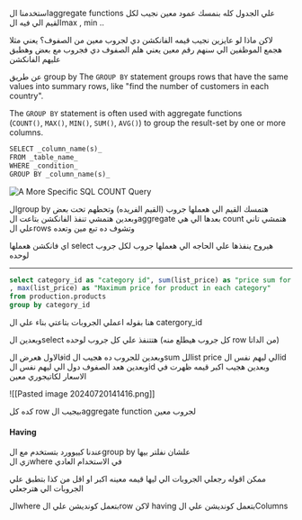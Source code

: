 استخدمنا الaggregate functions علي الجدول كله
بنمسك عمود معين نجيب لكل القيم الي فيه الmax , min ..

لاكن ماذا لو عايزين نجيب قيمه الفانكشن دي لجروب معين من الصفوف؟
يعني مثلا هجمع الموظفين الي سنهم رقم معين 
يعني هلم الصفوف دي فجروب مع بعض 
وهطبق عليهم الفانكشن 

عن طريق group by
The `GROUP BY` statement groups rows that have the same values into summary rows, like "find the number of customers in each country".

The `GROUP BY` statement is often used with aggregate functions (`COUNT()`, `MAX()`, `MIN()`, `SUM()`, `AVG()`) to group the result-set by one or more columns.


```sql
SELECT _column_name(s)_  
FROM _table_name_  
WHERE _condition_  
GROUP BY _column_name(s)_
```

![A More Specific SQL COUNT Query](https://dataschool.com/assets/images/how-to-teach-people-sql/aggregations/aggregations_4.gif)

الgroup by هتمسك القيم الي هعملها جروب (القيم الفريده) وتحطهم تحت بعض
وبعدين هتمشي تنفذ الفانكشن بتاعت الaggregate بعدها الي هي count
هتمشي تاني علي الrows وتشوف ده تبع مين وتعده

اي فانكشن هعملها select هيروح ينفذها علي الحاجه الي هعملها جروب
لكل جروب لوحده


---
```sql
select category_id as "category id", sum(list_price) as "price sum for each category" , count(*)
, max(list_price) as "Maximum price for product in each category"
from production.products 
group by category_id
```
هنا بقوله اعملي الجروبات بتاعتي بناء علي ال catergory_id

وبعدين الselect هتتنفذ علي كل جروب لوحده (كل جروب هيطلع منه row من الداتا) 

فالاول هعرض الid 
وبعدين للجروب ده هجيب الsum للlist price الي ليهم نفس الid 
وبعدين هعد الصفوف دول الي ليهم نفس الid وبعدين هجيب اكبر قيمه ظهرت في الاسعار لكاتيجوري معين 

![[Pasted image 20240720141416.png]]

كده كل row بيجيب الaggregate function لجروب معين 




#### Having
عندنا كييوورد بتستخدم مع الgroup by علشان نفلتر بيها  
زي الwhere في الاستخدام العادي

ممكن اقوله رجعلي الجروبات الي ليها قيمه معينه اكبر او اقل من كذا 
بتطبق علي الجروبات الي هترجعلي



الwhere بتعمل كونديشن علي الrow
لاكن having بتعمل كونديشن علي الColumns
